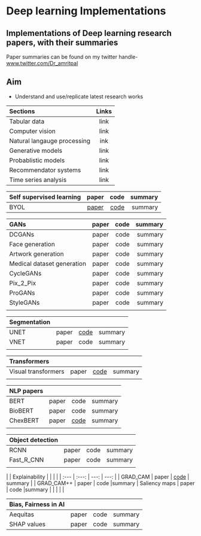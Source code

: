 # Deep learning Implementations

## Implementations of Deep learning research papers, with their summaries

Paper summaries can be found on my twitter handle- 
www.twitter.com/Dr_amritpal 

## Aim
- Understand and use/replicate latest research works 


| Sections  | Links | 
| :---         |     :---:      |    
|  Tabular data | link |
|  Computer vision | link |
|  Natural langauge processing | ink |
|  Generative models | link |
|  Probablistic models |  link |
|  Recommendator systems | link |
|  Time series analysis |  link |


| Self supervised learning  | paper  | code | summary |
| :---         |     :---:      |          ---: |   ---: |
|  BYOL | [paper](https://arxiv.org/abs/2006.07733)  | [code](https://github.com/Amritpal-001/Paper_Implementations/tree/master/self_supervised/BYOL) | summary |

| GANs  | paper  | code | summary |
| :---         |     :---:      |          ---: |   ---: |
|  DCGANs | paper  | code | summary |
|  Face generation  | paper  | code |summary |
|  Artwork generation | paper  | code |summary |
|  Medical dataset generation | paper  | code |summary |
|  CycleGANs | paper  | code |summary |
| Pix_2_Pix | paper  | code |summary |
| ProGANs | paper  | code |summary |
| StyleGANs    | paper  | code |summary |
| | | |

| Segmentation| | | |
| :---         |     :---:      |          ---: |   ---: |
|  UNET | paper  | [code](https://github.com/Amritpal-001/Paper_Implementations/tree/master/Segmentation/SA-UNet) |summary |
|  VNET  | paper  | code |summary |      
| | | |

|  Transformers| | | |
| :---         |     :---:      |          ---: |   ---: |
|  Visual transformers | paper  | [code](https://github.com/Amritpal-001/Paper_Implementations/blob/master/Tranformers/Visual_transformer_quick_run.ipynb) |summary |
| | | |

|  NLP papers| | | |
| :---         |     :---:      |          ---: |   ---: |
|  BERT | paper  | code |summary |
|  BioBERT | paper  | code |summary |
|  ChexBERT | paper  | [code](https://github.com/Amritpal-001/Paper_Implementations/blob/master/NLP/ChexBert.ipynb) |summary |
| | | |

| Object detection| | | |
| :---         |     :---:      |          ---: |   ---: |
| RCNN | paper  | code |summary |
|  Fast_R_CNN        | paper  | code |summary |
| | | |
|
| Explainability | | | |
| :---         |     :---:      |          ---: |   ---: |
|  GRAD_CAM | paper  | [code](https://github.com/Amritpal-001/Paper_Implementations/blob/master/GRAD_CAM.ipynb) | summary |
|  GRAD_CAM++ | paper  | code |summary |
 Saliency maps | paper  | code |summary |
| | | |

| Bias, Fairness in AI| | | |
| :---         |     :---:      |          ---: |   ---: |
|  Aequitas | paper  | code |summary |
|  SHAP values    | paper  | code |summary |







